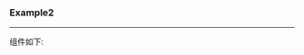 ### Example2

<hr/>
<div>组件如下:</div>
<Count />

<script setup>
import Count from '../components/Count.vue'
</script>
